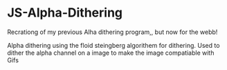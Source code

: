 # JS-Alpha-Dithering
Recrationg of my previous Alha dithering program,, but now for the webb!

Alpha dithering using the floid steingberg algorithem for dithering. Used to dither the alpha channel on a image to make the image compatiable with Gifs
